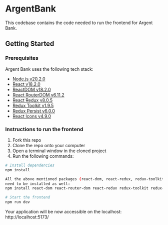 # ArgentBank

This codebase contains the code needed to run the frontend for Argent Bank.

## Getting Started

### Prerequisites

Argent Bank uses the following tech stack:

- [Node.js v20.2.0](https://nodejs.org/en/)
- [React v18.2.0](https://react.dev/)
- [ReactDOM v18.2.0](https://react.dev/reference/react-dom)
- [React RouterDOM v6.11.2](https://reactrouter.com/en/main)
- [React Redux v8.0.5](https://react-redux.js.org/)
- [Redux Toolkit v1.9.5](https://redux-toolkit.js.org/)
- [Redux Persist v6.0.0](https://github.com/rt2zz/redux-persist)
- [React Icons v4.9.0](https://react-icons.github.io/react-icons/)

### Instructions to run the frontend

1. Fork this repo
2. Clone the repo onto your computer
3. Open a terminal window in the cloned project
4. Run the following commands:

```bash
# Install dependencies
npm install 

All the above mentioned packages (react-dom, react-redux, redux-toolkit, redux-persist, react-icons )
need to be installed as well:
npm install react-dom react-router-dom react-redux redux-toolkit redux-persist react-icons

# Start the frontend
npm run dev
```

Your application will be now accessible on the localhost:  http://localhost:5173/
